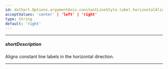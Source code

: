 ```yaml
---
id: dxChart.Options.argumentAxis.constantLineStyle.label.horizontalAlignment
acceptValues: 'center' | 'left' | 'right'
type: String
default: 'right'
---
```

---
##### shortDescription
Aligns constant line labels in the horizontal direction.

---
<!-- Description goes here -->
